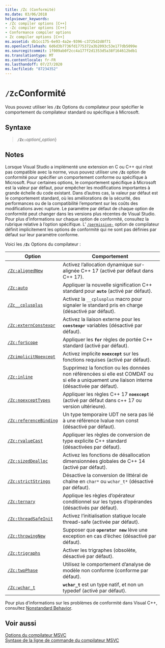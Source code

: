 ```yaml
---
title: /Zc (Conformité)
ms.date: 03/06/2018
helpviewer_keywords:
- /Zc compiler options [C++]
- -Zc compiler options [C++]
- Conformance compiler options
- Zc compiler options [C++]
ms.assetid: db1cc175-6e93-4a2e-9396-c3725d2d8f71
ms.openlocfilehash: 6d6d3b7736fd1775372a3b2093c53e177db5099e
ms.sourcegitcommit: 1f009ab0f2cc4a177f2d1353d5a38f164612bdb1
ms.translationtype: MT
ms.contentlocale: fr-FR
ms.lasthandoff: 07/27/2020
ms.locfileid: "87234352"
---
```

# <a name="zc-conformance"></a>`/Zc`Conformité

Vous pouvez utiliser les **`/Zc`** Options du compilateur pour spécifier le comportement du compilateur standard ou spécifique à Microsoft.

## <a name="syntax"></a>Syntaxe

> **`/Zc:`**_option_{,_option_}

## <a name="remarks"></a>Notes

Lorsque Visual Studio a implémenté une extension en C ou C++ qui n’est pas compatible avec la norme, vous pouvez utiliser une **`/Zc`** option de conformité pour spécifier un comportement conforme ou spécifique à Microsoft. Pour certaines options, le comportement spécifique à Microsoft est la valeur par défaut, pour empêcher les modifications importantes à grande échelle du code existant. Dans d’autres cas, la valeur par défaut est le comportement standard, où les améliorations de la sécurité, des performances ou de la compatibilité l’emportent sur les coûts des modifications avec rupture. Le paramètre par défaut de chaque option de conformité peut changer dans les versions plus récentes de Visual Studio. Pour plus d’informations sur chaque option de conformité, consultez la rubrique relative à l’option spécifique. L' [`/permissive-`](permissive-standards-conformance.md) option de compilateur définit implicitement les options de conformité qui ne sont pas définies par défaut sur leur paramètre conforme.

Voici les **`/Zc`** Options du compilateur :

| Option | Comportement |
|--|--|
| [`/Zc:alignedNew`](zc-alignednew.md) | Activez l’allocation dynamique sur-alignée C++ 17 (activé par défaut dans C++ 17). |
| [`/Zc:auto`](zc-auto-deduce-variable-type.md) | Appliquer la nouvelle signification C++ standard pour **`auto`** (activé par défaut). |
| [`/Zc__cplusplus`](zc-cplusplus.md) | Activez la `__cplusplus` macro pour signaler le standard pris en charge (désactivé par défaut). |
| [`/Zc:externConstexpr`](zc-externconstexpr.md) | Activez la liaison externe pour les **`constexpr`** variables (désactivé par défaut). |
| [`/Zc:forScope`](zc-forscope-force-conformance-in-for-loop-scope.md) | Appliquer les **`for`** règles de portée C++ standard (activé par défaut). |
| [`/ZcimplicitNoexcept`](zc-implicitnoexcept-implicit-exception-specifiers.md) | Activez implicite **`noexcept`** sur les fonctions requises (activé par défaut). |
| [`/Zc:inline`](zc-inline-remove-unreferenced-comdat.md) | Supprimez la fonction ou les données non référencées si elle est COMDAT ou si elle a uniquement une liaison interne (désactivée par défaut). |
| [`/Zc:noexceptTypes`](zc-noexcepttypes.md) | Appliquer les règles C++ 17 **`noexcept`** (activé par défaut dans c++ 17 ou version ultérieure). |
| [`/Zc:referenceBinding`](zc-referencebinding-enforce-reference-binding-rules.md) | Un type temporaire UDT ne sera pas lié à une référence lvalue non const (désactivé par défaut). |
| [`/Zc:rvalueCast`](zc-rvaluecast-enforce-type-conversion-rules.md) | Appliquer les règles de conversion de type explicite C++ standard (désactivées par défaut). |
| [`/Zc:sizedDealloc`](zc-sizeddealloc-enable-global-sized-dealloc-functions.md) | Activez les fonctions de désallocation dimensionnées globales de C++ 14 (activé par défaut). |
| [`/Zc:strictStrings`](zc-strictstrings-disable-string-literal-type-conversion.md) | Désactive la conversion de littéral de chaîne en `char*` ou `wchar_t*` (désactivé par défaut). |
| [`/Zc:ternary`](zc-ternary.md) | Applique les règles d’opérateur conditionnel sur les types d’opérandes (désactivés par défaut). |
| [`/Zc:threadSafeInit`](zc-threadsafeinit-thread-safe-local-static-initialization.md) | Activez l’initialisation statique locale thread-safe (activée par défaut). |
| [`/Zc:throwingNew`](zc-throwingnew-assume-operator-new-throws.md) | Supposer que **`operator new`** lève une exception en cas d’échec (désactivé par défaut). |
| [`/Zc:trigraphs`](zc-trigraphs-trigraphs-substitution.md) | Activer les trigraphes (obsolète, désactivé par défaut). |
| [`/Zc:twoPhase`](zc-twophase.md) | Utilisez le comportement d’analyse de modèle non conforme (conforme par défaut). |
| [`/Zc:wchar_t`](zc-wchar-t-wchar-t-is-native-type.md) | **`wchar_t`** est un type natif, et non un typedef (activé par défaut). |

Pour plus d’informations sur les problèmes de conformité dans Visual C++, consultez [Nonstandard Behavior](../../cpp/nonstandard-behavior.md).

## <a name="see-also"></a>Voir aussi

[Options du compilateur MSVC](compiler-options.md)<br/>
[Syntaxe de la ligne de commande du compilateur MSVC](compiler-command-line-syntax.md)

